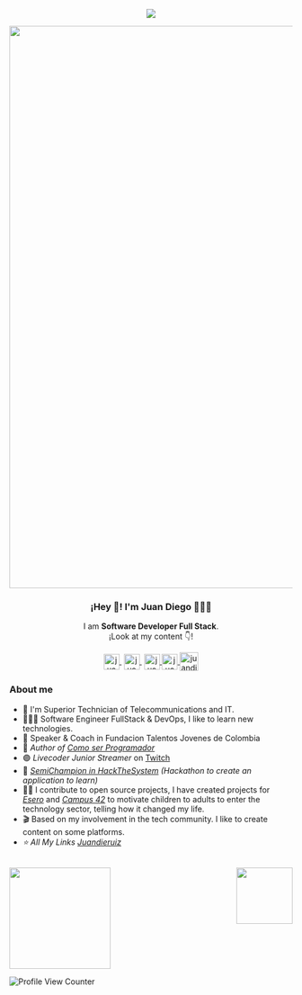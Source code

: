 <p align="center"><img src="https://i.imgur.com/A6bWGFl.gif"/></p>
<p align="center" width="300">
   <img align="center" width="1000" src="https://user-images.githubusercontent.com/77864382/170018548-f3ea300a-92ff-4ca2-8cca-415b86f365f5.png" />
   <h3 align="center">¡Hey 👋! I'm Juan Diego 👨🏻‍💻</h3> 
</p>


<p align="center">I am <strong>Software Developer Full Stack</strong>.<br>¡Look at my content 👇!</p> 
<p align="center">
   
   <a href="https://www.youtube.com/channel/UCSWB5sDPEnFsF-ya5QlzGfA" target="blank" style='margin-right:4px'>
    <img align="center" src="https://user-images.githubusercontent.com/77864382/149188366-e0283ed4-6ff3-4a79-9ae0-2ce186edd791.png" alt="juandieruiz Youtube Profile" height="28px" width="28px" />
  </a>
     <a href="https://twitch.tv/juandieruiz" target="blank" style='margin-right:4px'>
    <img align="center" src="https://user-images.githubusercontent.com/77864382/149185424-c3a54466-dc79-4e2a-b93c-204317a36030.png" alt="juandieruiz Twitch Profile" height="28px" width="28px" />
  </a>
  </a>
   
   <a href="https://medium.com/@juandieruiz">
    <img align="center" src="https://user-images.githubusercontent.com/77864382/149187168-e7301662-44a0-4f1b-9fe4-d8667c78aa8e.png" alt="juandieruiz Medium Profile" height="28px" width="28px">
  </a>    
   
   <a href="https://www.linkedin.com/in/juandieruiz/">                                                                                               
       <img align="center" src="https://user-images.githubusercontent.com/77864382/149187329-318971c0-a7fe-4cf8-b8be-9083bbaae187.png" alt="juandieruiz Linkedin Profile" height="28px" width="28px">
  </a>
  <a href="https://instagram.com/juandieruiz" target="blank">
    <img align="center" src="https://user-images.githubusercontent.com/77864382/149185934-4a7f4efa-380c-4d9a-af6a-eb6785be593d.png" alt="juandieruiz Instagram Profile" height="33px" width="33px" />
   
   
  </a>
</p>

### About me

- 🚀 I'm Superior Technician of Telecommunications and IT.
- 👨🏻‍💻 Software Engineer FullStack & DevOps, I like to learn new technologies.
- 🎤 Speaker & Coach in Fundacion Talentos Jovenes de Colombia
- 📙 *Author of [Como ser Programador](https://comoserprogramador.com)*
- 🟣 *Livecoder Junior Streamer* on [Twitch](https://twitch.tv/juandieruiz)
- 🏅 *[SemiChampion in HackTheSystem](https://hackthesystem.io/) (Hackathon to create an application to learn)*
- 🤝🏻 I contribute to open source projects, I have created projects for *[Esero](https://esero.es/)* and *[Campus 42](https://www.fundaciontelefonica.com/empleabilidad/campus-42/)* to motivate children to adults to enter the technology sector, telling how it changed my life.
- 🎬 Based on my involvement in the tech community. I like to create content on some platforms.
- *⭐️ All My Links [Juandieruiz](https://allmylinks.com/juandieruiz)*

<br>

<img height="180em" src="https://github-readme-stats.vercel.app/api/top-langs/?username=juandieruiz&layout=compact&langs_count=16&theme=light"/>
<img align="right" src="https://user-images.githubusercontent.com/77864382/161262555-dbd08b93-51ac-4351-b428-c32d4be4f6de.png" width="100px">

![Profile View Counter](https://komarev.com/ghpvc/?username=juandieruiz)

